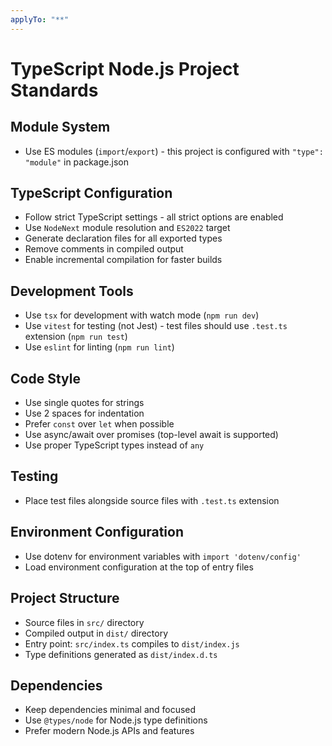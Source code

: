 ```yaml
---
applyTo: "**"
---
```


# TypeScript Node.js Project Standards

## Module System
- Use ES modules (`import`/`export`) - this project is configured with `"type": "module"` in package.json

## TypeScript Configuration
- Follow strict TypeScript settings - all strict options are enabled
- Use `NodeNext` module resolution and `ES2022` target
- Generate declaration files for all exported types
- Remove comments in compiled output
- Enable incremental compilation for faster builds

## Development Tools
- Use `tsx` for development with watch mode (`npm run dev`)
- Use `vitest` for testing (not Jest) - test files should use `.test.ts` extension (`npm run test`)
- Use `eslint` for linting (`npm run lint`)

## Code Style
- Use single quotes for strings
- Use 2 spaces for indentation
- Prefer `const` over `let` when possible
- Use async/await over promises (top-level await is supported)
- Use proper TypeScript types instead of `any`

## Testing
- Place test files alongside source files with `.test.ts` extension

## Environment Configuration
- Use dotenv for environment variables with `import 'dotenv/config'`
- Load environment configuration at the top of entry files

## Project Structure
- Source files in `src/` directory
- Compiled output in `dist/` directory
- Entry point: `src/index.ts` compiles to `dist/index.js`
- Type definitions generated as `dist/index.d.ts`

## Dependencies
- Keep dependencies minimal and focused
- Use `@types/node` for Node.js type definitions
- Prefer modern Node.js APIs and features